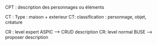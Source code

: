 CPT  : description des personnages ou éléments 

CT : Type : maison + exterieur
CT: classification   : personnage, objet, créature


CR  : level expert ASPIC    --> CRUD description
CR: level normal BUSE --> proposer description